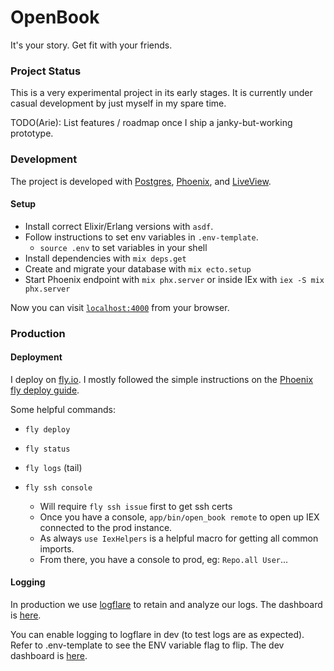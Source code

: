 # OpenBook

It's your story. Get fit with your friends.

### Project Status

This is a very experimental project in its early stages. It is currently under casual development by just myself in my
spare time.

TODO(Arie): List features / roadmap once I ship a janky-but-working prototype.

### Development

The project is developed with [Postgres](https://www.postgresql.org/),
[Phoenix](https://www.phoenixframework.org/), and
[LiveView](https://hexdocs.pm/phoenix_live_view/Phoenix.LiveView.html).

#### Setup

  * Install correct Elixir/Erlang versions with `asdf`.
  * Follow instructions to set env variables in `.env-template`.
    * `source .env` to set variables in your shell
  * Install dependencies with `mix deps.get`
  * Create and migrate your database with `mix ecto.setup`
  * Start Phoenix endpoint with `mix phx.server` or inside IEx with `iex -S mix phx.server`

Now you can visit [`localhost:4000`](http://localhost:4000) from your browser.

### Production

#### Deployment

I deploy on [fly.io](fly.io). I mostly followed the simple instructions on the
[Phoenix fly deploy guide](https://hexdocs.pm/phoenix/fly.html).

Some helpful commands:

 - `fly deploy`
 - `fly status`
 - `fly logs` (tail)

 - `fly ssh console`
   - Will require `fly ssh issue` first to get ssh certs
   - Once you have a console, `app/bin/open_book remote` to open up IEX connected to the prod instance.
   - As always `use IexHelpers` is a helpful macro for getting all common imports.
   - From there, you have a console to prod, eg: `Repo.all User`...

#### Logging

In production we use [logflare](logflare.app) to retain and analyze our logs. The dashboard is
[here](https://logflare.app/sources/25348).

You can enable logging to logflare in dev (to test logs are as expected). Refer to .env-template to see the ENV variable
flag to flip. The dev dashboard is [here](https://logflare.app/sources/25347).